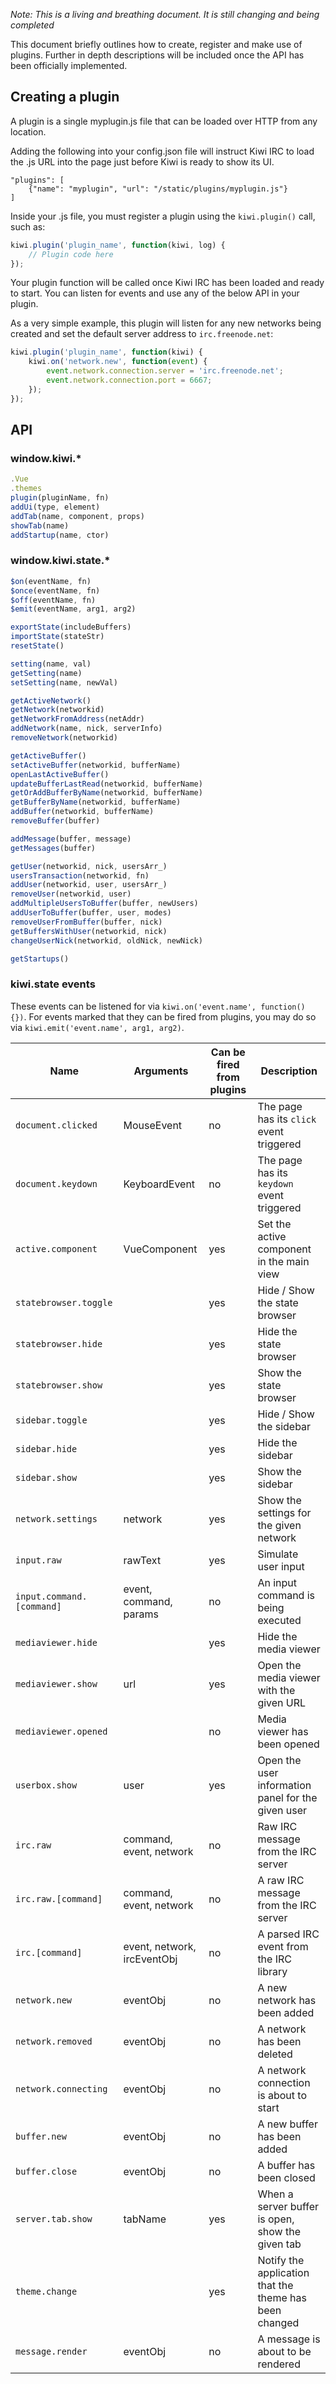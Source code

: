 *Note: This is a living and breathing document. It is still changing and being completed*

This document briefly outlines how to create, register and make use of plugins. Further in depth descriptions will be included once the API has been officially implemented.

## Creating a plugin
A plugin is a single myplugin.js file that can be loaded over HTTP from any location.

Adding the following into your config.json file will instruct Kiwi IRC to load the .js URL into the page just before Kiwi is ready to show its UI.
~~~
"plugins": [
    {"name": "myplugin", "url": "/static/plugins/myplugin.js"}
]
~~~

Inside your .js file, you must register a plugin using the `kiwi.plugin()` call, such as:
~~~javascript
kiwi.plugin('plugin_name', function(kiwi, log) {
    // Plugin code here
});
~~~

Your plugin function will be called once Kiwi IRC has been loaded and ready to start. You can listen for events and use any of the below API in your plugin.

As a very simple example, this plugin will listen for any new networks being created and set the default server address to `irc.freenode.net`:

~~~javascript
kiwi.plugin('plugin_name', function(kiwi) {
    kiwi.on('network.new', function(event) {
        event.network.connection.server = 'irc.freenode.net';
        event.network.connection.port = 6667;
    });
});
~~~

## API

### window.kiwi.*
~~~javascript
.Vue
.themes
plugin(pluginName, fn)
addUi(type, element)
addTab(name, component, props)
showTab(name)
addStartup(name, ctor)
~~~


### window.kiwi.state.*
~~~javascript
$on(eventName, fn)
$once(eventName, fn)
$off(eventName, fn)
$emit(eventName, arg1, arg2)

exportState(includeBuffers)
importState(stateStr)
resetState()

setting(name, val)
getSetting(name)
setSetting(name, newVal)

getActiveNetwork()
getNetwork(networkid)
getNetworkFromAddress(netAddr)
addNetwork(name, nick, serverInfo)
removeNetwork(networkid)

getActiveBuffer()
setActiveBuffer(networkid, bufferName)
openLastActiveBuffer()
updateBufferLastRead(networkid, bufferName)
getOrAddBufferByName(networkid, bufferName)
getBufferByName(networkid, bufferName)
addBuffer(networkid, bufferName)
removeBuffer(buffer)

addMessage(buffer, message)
getMessages(buffer)

getUser(networkid, nick, usersArr_)
usersTransaction(networkid, fn)
addUser(networkid, user, usersArr_)
removeUser(networkid, user)
addMultipleUsersToBuffer(buffer, newUsers)
addUserToBuffer(buffer, user, modes)
removeUserFromBuffer(buffer, nick)
getBuffersWithUser(networkid, nick)
changeUserNick(networkid, oldNick, newNick)

getStartups()
~~~


### kiwi.state events
These events can be listened for via `kiwi.on('event.name', function() {})`. For events marked that they can be fired from plugins, you may do so via `kiwi.emit('event.name', arg1, arg2)`.

| Name | Arguments | Can be fired from plugins | Description |
| --- | --- | --- | --- |
| `document.clicked` | MouseEvent | no | The page has its `click` event triggered |
| `document.keydown` | KeyboardEvent | no | The page has its `keydown` event triggered |
| `active.component` | VueComponent | yes | Set the active component in the main view |
| `statebrowser.toggle` | | yes | Hide / Show the state browser |
| `statebrowser.hide` | | yes | Hide the state browser |
| `statebrowser.show` | | yes | Show the state browser |
| `sidebar.toggle` | | yes | Hide / Show the sidebar |
| `sidebar.hide` | | yes | Hide the sidebar |
| `sidebar.show` | | yes | Show the sidebar |
| `network.settings` | network | yes | Show the settings for the given network |
| `input.raw` | rawText | yes | Simulate user input |
| `input.command.[command]` | event, command, params | no | An input command is being executed |
| `mediaviewer.hide` | | yes | Hide the media viewer |
| `mediaviewer.show` | url | yes | Open the media viewer with the given URL |
| `mediaviewer.opened` | | no | Media viewer has been opened |
| `userbox.show` | user | yes | Open the user information panel for the given user |
| `irc.raw` | command, event, network | no | Raw IRC message from the IRC server |
| `irc.raw.[command]` | command, event, network | no | A raw IRC message from the IRC server |
| `irc.[command]` | event, network, ircEventObj | no | A parsed IRC event from the IRC library |
| `network.new` | eventObj | no | A new network has been added |
| `network.removed` | eventObj | no | A network has been deleted |
| `network.connecting` | eventObj | no | A network connection is about to start |
| `buffer.new` | eventObj | no | A new buffer has been added |
| `buffer.close` | eventObj | no | A buffer has been closed |
| `server.tab.show` | tabName | yes | When a server buffer is open, show the given tab |
| `theme.change` | | yes | Notify the application that the theme has been changed |
| `message.render` | eventObj | no | A message is about to be rendered |
